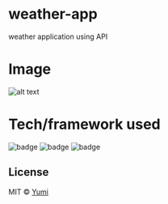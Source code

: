 # weather-app
weather application using API

# Image
![alt text](https://user-images.githubusercontent.com/52945405/65531596-d95fcc80-df2c-11e9-9765-301608b6e6c1.png)



# Tech/framework used
![badge](https://img.shields.io/badge/Language-HTML-orange.svg)
![badge](https://img.shields.io/badge/Language-css-blue.svg)
![badge](https://img.shields.io/badge/Language-javascript-yellow.svg)


 
License
----

MIT © [Yumi](https://github.com/YumikoHada/weather-app)
